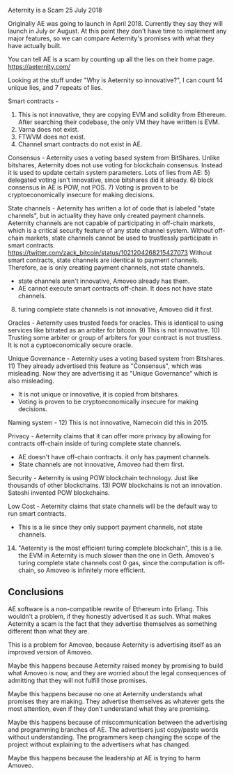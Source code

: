 Aeternity is a Scam
25 July 2018

Originally AE was going to launch in April 2018.
Currently they say they will launch in July or August.
At this point they don't have time to implement any major features, so we can compare Aeternity's promises with what they have actually built.

You can tell AE is a scam by counting up all the lies on their home page. https://aeternity.com/

Looking at the stuff under "Why is Aeternity so innovative?", I can count 14 unique lies, and 7 repeats of lies.

Smart contracts -
1) This is not innovative, they are copying EVM and solidity from Ethereum.
After searching their codebase, the only VM they have written is EVM.
2) Varna does not exist.
3) FTWVM does not exist.
4) Channel smart contracts do not exist in AE.

Consensus - Aeternity uses a voting based system from BitShares. Unlike bitshares, Aeternity does not use voting for blockchain consensus. Instead it is used to update certain system parameters. 
Lots of lies from AE:
5) delegated voting isn't innovative, since bitshares did it already.
6) block consensus in AE is POW, not POS. 
7) Voting is proven to be cryptoeconomically insecure for making decisions.

State channels - Aeternity has written a lot of code that is labeled "state channels", but in actuality they have only created payment channels. 
Aeternity channels are not capable of participating in off-chain markets, which is a critical security feature of any state channel system. Without off-chain markets, state channels cannot be used to trustlessly participate in smart contracts. https://twitter.com/zack_bitcoin/status/1021204268215427073
Without smart contracts, state channels are identical to payment channels.
Therefore, ae is only creating payment channels, not state channels.
* state channels aren't innovative, Amoveo already has them.
* AE cannot execute smart contracts off-chain. It does not have state channels.
8) turing complete state channels is not innovative, Amoveo did it first.

Oracles - Aeternity uses trusted feeds for oracles. This is identical to using services like bitrated as an arbiter for bitcoin.
9) This is not innovative.
10) Trusting some arbiter or group of arbiters for your contract is not trustless. It is not a cyptoeconomically secure oracle.

Unique Governance - Aeternity uses a voting based system from Bitshares.
11) They already advertised this feature as "Consensus", which was misleading. Now they are advertising it as "Unique Governance" which is also misleading.
* It is not unique or innovative, it is copied from bitshares.
* Voting is proven to be cryptoeconomically insecure for making decisions. 

Naming system -
12) This is not innovative, Namecoin did this in 2015.

Privacy - Aeternity claims that it can offer more privacy by allowing for contracts off-chain inside of turing complete state channels.
* AE doesn't have off-chain contracts. it only has payment channels.
* State channels are not innovative, Amoveo had them first.

Security - Aeternity is using POW blockchain technology. Just like thousands of other blockchains.
13) POW blockchains is not an innovation. Satoshi invented POW blockchains.

Low Cost - Aeternity claims that state channels will be the default way to run smart contracts.
* This is a lie since they only support payment channels, not state channels.
14) "Aeternity is the most efficient turing complete blockchain", this is a lie. the EVM in Aeternity is much slower than the one in Geth. Amoveo's turing complete state channels cost 0 gas, since the computation is off-chain, so Amoveo is infinitely more efficient.


## Conclusions

AE software is a non-compatible rewrite of Ethereum into Erlang.
This wouldn't a problem, if they honestly advertised it as such.
What makes Aeternity a scam is the fact that they advertise themselves as something different than what they are.

This is a problem for Amoveo, because Aeternity is advertising itself as an improved version of Amoveo. 

Maybe this happens because Aeternity raised money by promising to build what Amoveo is now, and they are worried about the legal consequences of admitting that they will not fulfill those promises.

Maybe this happens because no one at Aeternity understands what promises they are making. They advertise themselves as whatever gets the most attention, even if they don't understand what they are promising.

Maybe this happens because of miscommunication between the advertising and programming branches of AE.
The advertisers just copy/paste words without understanding. The programmers keep changing the scope of the project without explaining to the advertisers what has changed.

Maybe this happens because the leadership at AE is trying to harm Amoveo.
